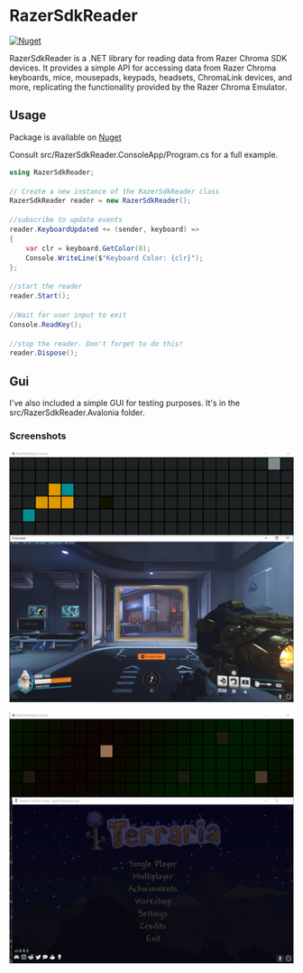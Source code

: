 # RazerSdkReader
[![Nuget](https://img.shields.io/nuget/v/RazerSdkReader)](https://www.nuget.org/packages/RazerSdkReader)

RazerSdkReader is a .NET library for reading data from Razer Chroma SDK devices. It provides a simple API for accessing data from Razer Chroma keyboards, mice, mousepads, keypads, headsets, ChromaLink devices, and more, replicating the functionality provided by the Razer Chroma Emulator.

## Usage

Package is available on [Nuget](RazerSdkReader)

Consult src/RazerSdkReader.ConsoleApp/Program.cs for a full example.

```csharp
using RazerSdkReader;

// Create a new instance of the RazerSdkReader class
RazerSdkReader reader = new RazerSdkReader();

//subscribe to update events
reader.KeyboardUpdated += (sender, keyboard) =>
{
    var clr = keyboard.GetColor(0);
    Console.WriteLine($"Keyboard Color: {clr}");
};

//start the reader
reader.Start();

//Wait for user input to exit
Console.ReadKey();

//stop the reader. Don't forget to do this!
reader.Dispose();
```

## Gui
I've also included a simple GUI for testing purposes. It's in the src/RazerSdkReader.Avalonia folder.

### Screenshots

![Screenshot](screenshots/overwatch.png)

![Screenshot](screenshots/terraria.png)
